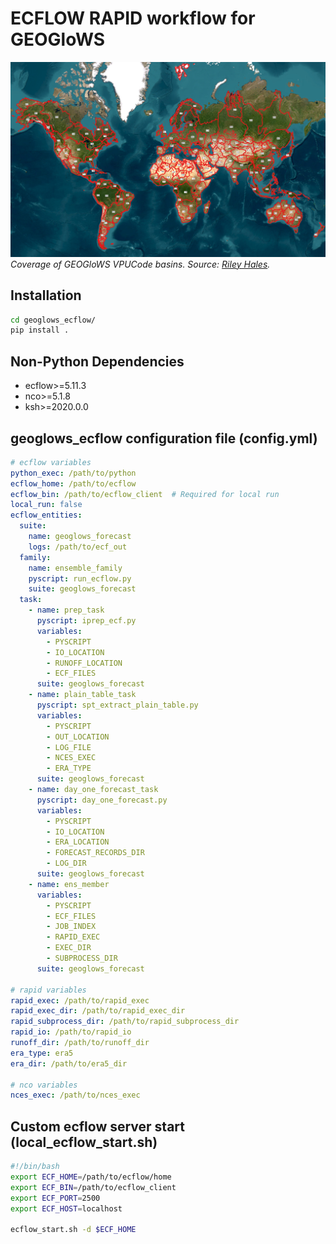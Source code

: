 # ECFLOW RAPID workflow for GEOGloWS

![GEOGloWS VPUCode Coverage](images/geoglows_vpucode_coverage.png)
*Coverage of GEOGloWS VPUCode basins. Source: [Riley Hales](mailto:rchales@byu.edu).*

## Installation

```bash
cd geoglows_ecflow/
pip install .
```

## Non-Python Dependencies

- ecflow>=5.11.3
- nco>=5.1.8
- ksh>=2020.0.0

## geoglows_ecflow configuration file (config.yml)

```yaml
# ecflow variables
python_exec: /path/to/python
ecflow_home: /path/to/ecflow
ecflow_bin: /path/to/ecflow_client  # Required for local run
local_run: false
ecflow_entities:
  suite:
    name: geoglows_forecast
    logs: /path/to/ecf_out
  family:
    name: ensemble_family
    pyscript: run_ecflow.py
    suite: geoglows_forecast
  task:
    - name: prep_task
      pyscript: iprep_ecf.py
      variables:
        - PYSCRIPT
        - IO_LOCATION
        - RUNOFF_LOCATION
        - ECF_FILES
      suite: geoglows_forecast
    - name: plain_table_task
      pyscript: spt_extract_plain_table.py
      variables:
        - PYSCRIPT
        - OUT_LOCATION
        - LOG_FILE
        - NCES_EXEC
        - ERA_TYPE
      suite: geoglows_forecast
    - name: day_one_forecast_task
      pyscript: day_one_forecast.py
      variables:
        - PYSCRIPT
        - IO_LOCATION
        - ERA_LOCATION
        - FORECAST_RECORDS_DIR
        - LOG_DIR
      suite: geoglows_forecast
    - name: ens_member
      variables:
        - PYSCRIPT
        - ECF_FILES
        - JOB_INDEX
        - RAPID_EXEC
        - EXEC_DIR
        - SUBPROCESS_DIR
      suite: geoglows_forecast

# rapid variables
rapid_exec: /path/to/rapid_exec
rapid_exec_dir: /path/to/rapid_exec_dir
rapid_subprocess_dir: /path/to/rapid_subprocess_dir
rapid_io: /path/to/rapid_io
runoff_dir: /path/to/runoff_dir
era_type: era5
era_dir: /path/to/era5_dir

# nco variables
nces_exec: /path/to/nces_exec
```

## Custom ecflow server start (local_ecflow_start.sh)

```bash
#!/bin/bash
export ECF_HOME=/path/to/ecflow/home
export ECF_BIN=/path/to/ecflow_client
export ECF_PORT=2500
export ECF_HOST=localhost

ecflow_start.sh -d $ECF_HOME
```
